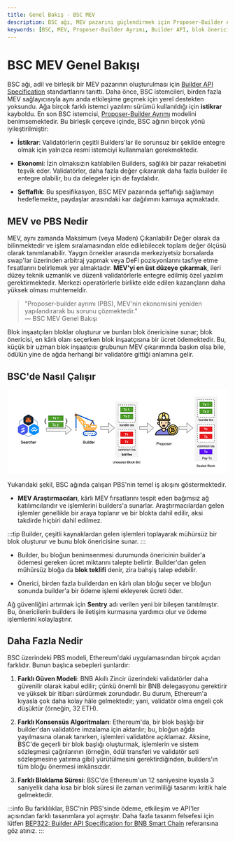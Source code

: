 ```yaml
---
title: Genel Bakış - BSC MEV
description: BSC ağı, MEV pazarını güçlendirmek için Proposer-Builder Ayrımı modelini benimsemektedir. Bu içerik, BSC MEV'nin işleyişini, sağladığı avantajları ve süreçleri derinlemesine incelemektedir.
keywords: [BSC, MEV, Proposer-Builder Ayrımı, Builder API, blok önericisi, merkezsiz borsa, DeFi]
---
```


# BSC MEV Genel Bakışı

BSC ağı, adil ve birleşik bir MEV pazarının oluşturulması için [Builder API Specification](https://github.com/bnb-chain/BEPs/blob/master/BEPs/BEP322.md) standartlarını tanıttı. Daha önce, BSC istemcileri, birden fazla MEV sağlayıcısıyla aynı anda etkileşime geçmek için yerel destekten yoksundu. Ağa birçok farklı istemci yazılımı sürümü kullanıldığı için **istikrar** kayboldu. En son BSC istemcisi, [Proposer-Builder Ayrımı](https://ethereum.org/en/roadmap/pbs/) modelini benimsemektedir. Bu birleşik çerçeve içinde, BSC ağının birçok yönü iyileştirilmiştir:

- **İstikrar**: Validatörlerin çeşitli Builders'lar ile sorunsuz bir şekilde entegre olmak için yalnızca resmi istemciyi kullanmaları gerekmektedir.

- **Ekonomi**: İzin olmaksızın katılabilen Builders, sağlıklı bir pazar rekabetini teşvik eder. Validatörler, daha fazla değer çıkararak daha fazla builder ile entegre olabilir, bu da delegeler için de faydalıdır.

- **Şeffaflık**: Bu spesifikasyon, BSC MEV pazarında şeffaflığı sağlamayı hedeflemekte, paydaşlar arasındaki kar dağılımını kamuya açmaktadır.

## MEV ve PBS Nedir

MEV, aynı zamanda Maksimum (veya Maden) Çıkarılabilir Değer olarak da bilinmektedir ve işlem sıralamasından elde edilebilecek toplam değer ölçüsü olarak tanımlanabilir. Yaygın örnekler arasında merkeziyetsiz borsalarda swap'lar üzerinden arbitraj yapmak veya DeFi pozisyonlarını tasfiye etme fırsatlarını belirlemek yer almaktadır. **MEV'yi en üst düzeye çıkarmak**, ileri düzey teknik uzmanlık ve düzenli validatörlerle entegre edilmiş özel yazılım gerektirmektedir. Merkezi operatörlerle birlikte elde edilen kazançların daha yüksek olması muhtemeldir.

> "Proposer-builder ayrımı (PBS), MEV'nin ekonomisini yeniden yapılandırarak bu sorunu çözmektedir."  
> — BSC MEV Genel Bakışı

Blok inşaatçıları bloklar oluşturur ve bunları blok önericisine sunar; blok önericisi, en kârlı olanı seçerken blok inşaatçısına bir ücret ödemektedir. Bu, küçük bir uzman blok inşaatçısı grubunun MEV çıkarımında baskın olsa bile, ödülün yine de ağda herhangi bir validatöre gittiği anlamına gelir.

## BSC'de Nasıl Çalışır

![MEV on BSC](../../../images/bnb-chain/bnb-smart-chain/img/mev/mev-overview.png)

Yukarıdaki şekil, BSC ağında çalışan PBS'nin temel iş akışını göstermektedir.

- **MEV Araştırmacıları**, kârlı MEV fırsatlarını tespit eden bağımsız ağ katılımcılarıdır ve işlemlerini builders'a sunarlar. Araştırmacılardan gelen işlemler genellikle bir araya toplanır ve bir blokta dahil edilir, aksi takdirde hiçbiri dahil edilmez.

:::tip
Builder, çeşitli kaynaklardan gelen işlemleri toplayarak mühürsüz bir blok oluşturur ve bunu blok önericisine sunar. 
:::

- Builder, bu bloğun benimsenmesi durumunda önericinin builder'a ödemesi gereken ücret miktarını talepte belirtir. Builder'dan gelen mühürsüz bloğa da **blok teklifi** denir, zira bahşiş talep edebilir.

- Önerici, birden fazla builderdan en kârlı olan bloğu seçer ve bloğun sonunda builder'a bir ödeme işlemi ekleyerek ücreti öder.

Ağ güvenliğini artırmak için **Sentry** adı verilen yeni bir bileşen tanıtılmıştır. Bu, önericilerin builders ile iletişim kurmasına yardımcı olur ve ödeme işlemlerini kolaylaştırır.

## Daha Fazla Nedir

BSC üzerindeki PBS modeli, Ethereum'daki uygulamasından birçok açıdan farklıdır. Bunun başlıca sebepleri şunlardır:

1. **Farklı Güven Modeli**: BNB Akıllı Zincir üzerindeki validatörler daha güvenilir olarak kabul edilir; çünkü önemli bir BNB delegasyonu gerektirir ve yüksek bir itibarı sürdürmek zorundadır. Bu durum, Ethereum'a kıyasla çok daha kolay hâle gelmektedir; yani, validatör olma engeli çok düşüktür (örneğin, 32 ETH).

2. **Farklı Konsensüs Algoritmaları**: Ethereum'da, bir blok başlığı bir builder'dan validatöre imzalama için aktarılır; bu, bloğun ağda yayılmasına olanak tanırken, işlemleri validatöre açıklamaz. Aksine, BSC'de geçerli bir blok başlığı oluşturmak, işlemlerin ve sistem sözleşmesi çağrılarının (örneğin, ödül transferi ve validatör seti sözleşmesine yatırma gibi) yürütülmesini gerektirdiğinden, builders'ın tüm bloğu önermesi imkânsızdır.

3. **Farklı Bloklama Süresi**: BSC'de Ethereum'un 12 saniyesine kıyasla 3 saniyelik daha kısa bir blok süresi ile zaman verimliliği tasarımı kritik hale gelmektedir.

:::info
Bu farklılıklar, BSC'nin PBS'sinde ödeme, etkileşim ve API'ler açısından farklı tasarımlara yol açmıştır. Daha fazla tasarım felsefesi için lütfen [BEP322: Builder API Specification for BNB Smart Chain](https://github.com/bnb-chain/BEPs/blob/master/BEPs/BEP322.md) referansına göz atınız.
:::